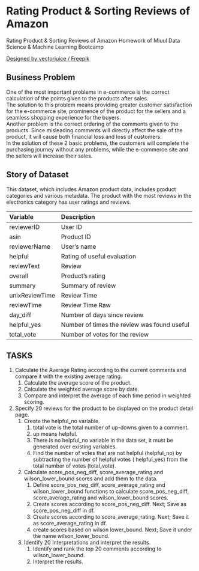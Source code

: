 # Rating Product & Sorting Reviews of Amazon

Rating Product & Sorting Reviews of Amazon Homework of Miuul Data Science & Machine Learning Bootcamp


<a href="http://www.freepik.com">Designed by vectorjuice / Freepik</a>

## Business Problem

One of the most important problems in e-commerce is the correct calculation of the points given to the products after
sales. <br>The solution to this problem means providing greater customer satisfaction for the e-commerce site,
prominence of the product for the sellers and a seamless shopping experience for the buyers. <br>Another problem is the
correct ordering of the comments given to the products. Since misleading comments will directly affect the sale of the
product, it will cause both financial loss and loss of customers.<br> In the solution of these 2 basic problems, the
customers will complete the purchasing journey without any problems, while the e-commerce site and the sellers will
increase their sales.

## Story of Dataset

This dataset, which includes Amazon product data, includes product categories and various metadata. The product with the
most reviews in the electronics category has user ratings and reviews.

| Variable       |Description|
|:---------------|:----|
| reviewerID     |User ID|
| asin           |Product ID|
| reviewerName   |User’s name|
| helpful        |Rating of useful evaluation|
| reviewText     |Review|
| overall        |Product’s rating|
| summary        |Summary of review|
| unixReviewTime |Review Time|
| reviewTime     |Review Time Raw|
| day_diff       |Number of days since review|
| helpful_yes    |Number of times the review was found useful|
| total_vote     |Number of votes for the review|

## TASKS

1. Calculate the Average Rating according to the current comments and compare it with the existing average rating.
    1. Calculate the average score of the product.
    2. Calculate the weighted average score by date.
    3. Compare and interpret the average of each time period in weighted scoring.
2. Specify 20 reviews for the product to be displayed on the product detail page.
    1. Create the helpful_no variable.
        1. total vote is the total number of up-downs given to a comment.
        2. up means helpful.
        3. There is no helpful_no variable in the data set, it must be generated over existing variables.
        4. Find the number of votes that are not helpful (helpful_no) by subtracting the number of helpful votes (
           helpful_yes) from the total number of votes (total_vote).
    2. Calculate score_pos_neg_diff, score_average_rating and wilson_lower_bound scores and add them to the data.
        1. Define score_pos_neg_diff, score_average_rating and wilson_lower_bound functions to calculate
           score_pos_neg_diff, score_average_rating and wilson_lower_bound scores.
        2. Create scores according to score_pos_neg_diff. Next; Save as score_pos_neg_diff in df.
        3. Create scores according to score_average_rating. Next; Save it as score_average_rating in df.
        4. create scores based on wilson lower_bound. Next; Save it under the name wilson_lower_bound.
    3. Identify 20 Interpretations and interpret the results.
        1. Identify and rank the top 20 comments according to wilson_lower_bound.
        2. Interpret the results.
